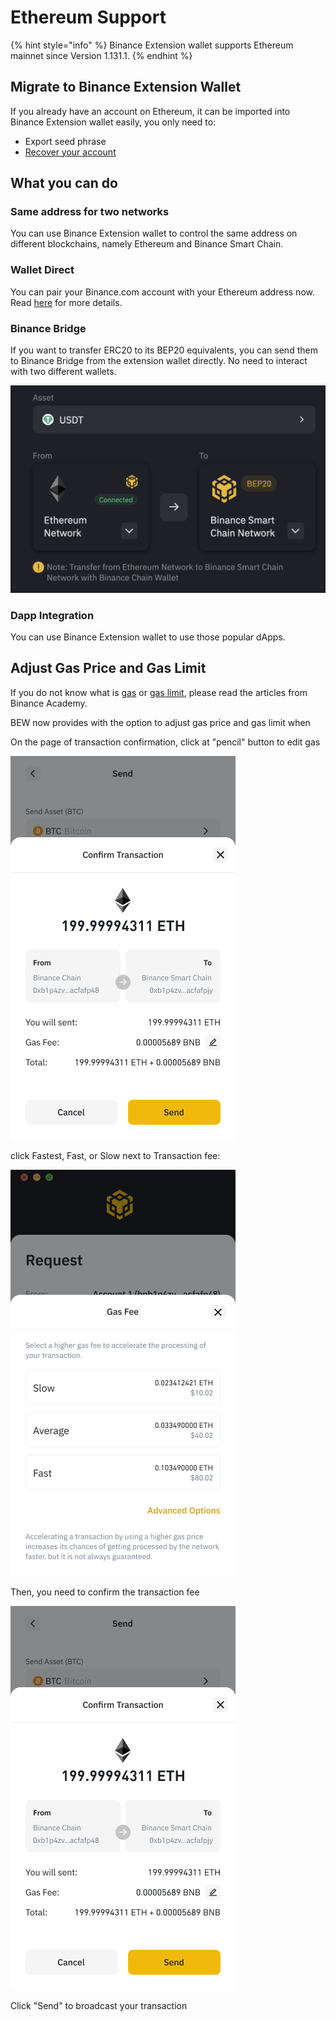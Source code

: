 # Ethereum Support

{% hint style="info" %}
Binance Extension wallet supports Ethereum mainnet since Version 1.131.1.
{% endhint %}

## Migrate to Binance Extension Wallet

If you already have an account on Ethereum, it can be imported into Binance Extension wallet easily, you only need to:

* Export seed phrase
* [Recover your account](acc/recover.md)

## What you can do

### **Same address for two networks**

You can use Binance Extension wallet to control the same address on different blockchains, namely Ethereum and Binance Smart Chain.

### Wallet Direct 

You can pair your Binance.com account with your Ethereum address now. Read [here](../wallet-direct/introduction.md) for more details. 

### Binance Bridge

If you want to transfer ERC20 to its BEP20 equivalents, you can send them to Binance Bridge from the extension wallet directly. No need to interact with two different wallets. 

![](../.gitbook/assets/image%20%285%29.png)

### Dapp Integration

You can use Binance Extension wallet to use those popular dApps. 

## Adjust Gas Price and Gas Limit

If you do not know what is [gas](https://academy.binance.com/en/glossary/gas) or [gas limit](https://academy.binance.com/en/glossary/gas-limit), please read the articles from Binance Academy. 

BEW now provides with the option to adjust gas price and gas limit when

On the page of transaction confirmation, click at "pencil" button to edit gas

![](../.gitbook/assets/6-1-9-comfirm-transaction-no-memo%20%281%29.png)

click Fastest, Fast, or Slow next to Transaction fee:

![](../.gitbook/assets/6-1-1-edit-gas-fee.png)

Then, you need to confirm the transaction fee

![](../.gitbook/assets/6-1-9-comfirm-transaction-no-memo.png)

Click "Send" to broadcast your transaction

